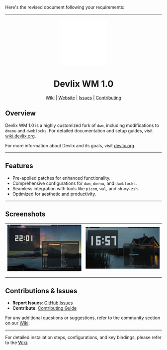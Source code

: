 Here's the revised document following your requirements:

---

<div align="center">
    <img src="logo.png" alt="Devlix Logo" style="width: 150px;">
    <h1>Devlix WM 1.0</h1>
</div>
<nav align="center">
    <a href="https://wiki.devlix.org">Wiki</a> | 
    <a href="https://devlix.org">Website</a> | 
    <a href="https://github.com/Mohamed1242012/devlix/issues">Issues</a> | 
    <a href="https://github.com/Mohamed1242012/devlix/blob/main/.github/CONTRIBUTING.md">Contributing</a>
</nav>

## Overview

Devlix WM 1.0 is a highly customized fork of `dwm`, including modifications to `dmenu` and `dwmblocks`. For detailed documentation and setup guides, visit [wiki.devlix.org](https://wiki.devlix.org). 

For more information about Devlix and its goals, visit [devlix.org](https://devlix.org). 

---

## Features

- Pre-applied patches for enhanced functionality.
- Comprehensive configurations for `dwm`, `dmenu`, and `dwmblocks`.
- Seamless integration with tools like `picom`, `wal`, and `oh-my-zsh`.
- Optimized for aesthetic and productivity.

---

## Screenshots

| ![Screenshot 1](screenshots/scrot1.png) | ![Screenshot 2](screenshots/scrot2.png) |
|------------------------------------------|------------------------------------------|

---

## Contributions & Issues

- **Report Issues**: [GitHub Issues](https://github.com/Mohamed1242012/devlix/issues)
- **Contribute**: [Contributing Guide](https://github.com/Mohamed1242012/devlix/blob/main/CONTRIBUTING.md)

For any additional questions or suggestions, refer to the community section on our [Wiki](https://wiki.devlix.org/community).

---

For detailed installation steps, configurations, and key bindings, please refer to the [Wiki](https://wiki.devlix.org).